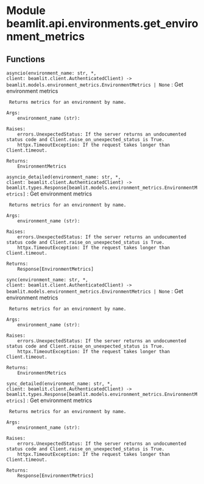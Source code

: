 Module beamlit.api.environments.get_environment_metrics
=======================================================

Functions
---------

`asyncio(environment_name: str, *, client: beamlit.client.AuthenticatedClient) ‑> beamlit.models.environment_metrics.EnvironmentMetrics | None`
:   Get environment metrics
    
     Returns metrics for an environment by name.
    
    Args:
        environment_name (str):
    
    Raises:
        errors.UnexpectedStatus: If the server returns an undocumented status code and Client.raise_on_unexpected_status is True.
        httpx.TimeoutException: If the request takes longer than Client.timeout.
    
    Returns:
        EnvironmentMetrics

`asyncio_detailed(environment_name: str, *, client: beamlit.client.AuthenticatedClient) ‑> beamlit.types.Response[beamlit.models.environment_metrics.EnvironmentMetrics]`
:   Get environment metrics
    
     Returns metrics for an environment by name.
    
    Args:
        environment_name (str):
    
    Raises:
        errors.UnexpectedStatus: If the server returns an undocumented status code and Client.raise_on_unexpected_status is True.
        httpx.TimeoutException: If the request takes longer than Client.timeout.
    
    Returns:
        Response[EnvironmentMetrics]

`sync(environment_name: str, *, client: beamlit.client.AuthenticatedClient) ‑> beamlit.models.environment_metrics.EnvironmentMetrics | None`
:   Get environment metrics
    
     Returns metrics for an environment by name.
    
    Args:
        environment_name (str):
    
    Raises:
        errors.UnexpectedStatus: If the server returns an undocumented status code and Client.raise_on_unexpected_status is True.
        httpx.TimeoutException: If the request takes longer than Client.timeout.
    
    Returns:
        EnvironmentMetrics

`sync_detailed(environment_name: str, *, client: beamlit.client.AuthenticatedClient) ‑> beamlit.types.Response[beamlit.models.environment_metrics.EnvironmentMetrics]`
:   Get environment metrics
    
     Returns metrics for an environment by name.
    
    Args:
        environment_name (str):
    
    Raises:
        errors.UnexpectedStatus: If the server returns an undocumented status code and Client.raise_on_unexpected_status is True.
        httpx.TimeoutException: If the request takes longer than Client.timeout.
    
    Returns:
        Response[EnvironmentMetrics]